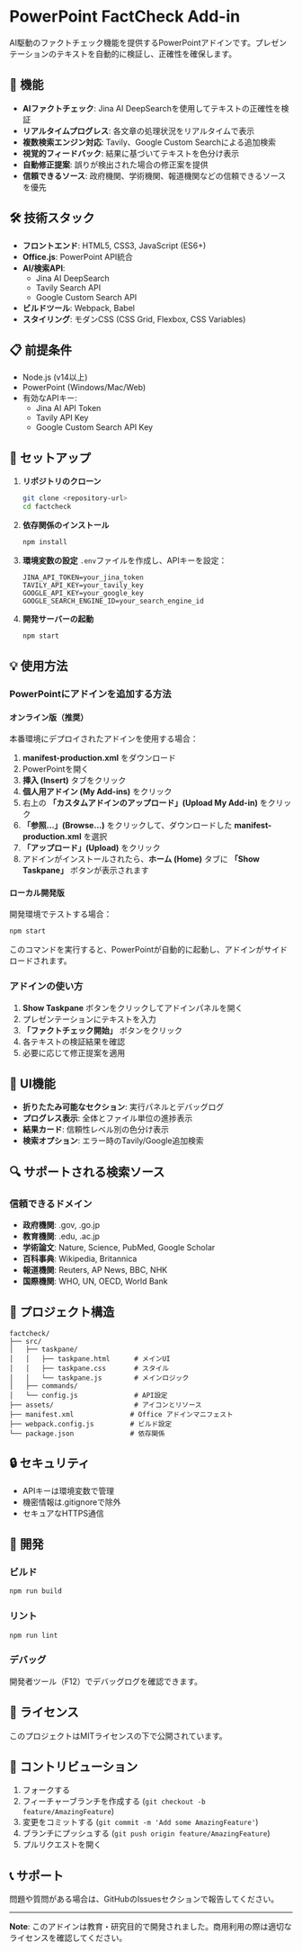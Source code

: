 # PowerPoint FactCheck Add-in

AI駆動のファクトチェック機能を提供するPowerPointアドインです。プレゼンテーションのテキストを自動的に検証し、正確性を確保します。

## 🚀 機能

- **AIファクトチェック**: Jina AI DeepSearchを使用してテキストの正確性を検証
- **リアルタイムプログレス**: 各文章の処理状況をリアルタイムで表示
- **複数検索エンジン対応**: Tavily、Google Custom Searchによる追加検索
- **視覚的フィードバック**: 結果に基づいてテキストを色分け表示
- **自動修正提案**: 誤りが検出された場合の修正案を提供
- **信頼できるソース**: 政府機関、学術機関、報道機関などの信頼できるソースを優先

## 🛠️ 技術スタック

- **フロントエンド**: HTML5, CSS3, JavaScript (ES6+)
- **Office.js**: PowerPoint API統合
- **AI/検索API**: 
  - Jina AI DeepSearch
  - Tavily Search API
  - Google Custom Search API
- **ビルドツール**: Webpack, Babel
- **スタイリング**: モダンCSS (CSS Grid, Flexbox, CSS Variables)

## 📋 前提条件

- Node.js (v14以上)
- PowerPoint (Windows/Mac/Web)
- 有効なAPIキー:
  - Jina AI API Token
  - Tavily API Key
  - Google Custom Search API Key

## 🔧 セットアップ

1. **リポジトリのクローン**
   ```bash
   git clone <repository-url>
   cd factcheck
   ```

2. **依存関係のインストール**
   ```bash
   npm install
   ```

3. **環境変数の設定**
   `.env`ファイルを作成し、APIキーを設定：
   ```env
   JINA_API_TOKEN=your_jina_token
   TAVILY_API_KEY=your_tavily_key
   GOOGLE_API_KEY=your_google_key
   GOOGLE_SEARCH_ENGINE_ID=your_search_engine_id
   ```

4. **開発サーバーの起動**
   ```bash
   npm start
   ```

## 💡 使用方法

### PowerPointにアドインを追加する方法

#### オンライン版（推奨）
本番環境にデプロイされたアドインを使用する場合：

1. **manifest-production.xml** をダウンロード
2. PowerPointを開く
3. **挿入 (Insert)** タブをクリック
4. **個人用アドイン (My Add-ins)** をクリック
5. 右上の **「カスタムアドインのアップロード」(Upload My Add-in)** をクリック
6. **「参照...」(Browse...)** をクリックして、ダウンロードした **manifest-production.xml** を選択
7. **「アップロード」(Upload)** をクリック
8. アドインがインストールされたら、**ホーム (Home)** タブに **「Show Taskpane」** ボタンが表示されます

#### ローカル開発版
開発環境でテストする場合：

```bash
npm start
```
このコマンドを実行すると、PowerPointが自動的に起動し、アドインがサイドロードされます。

### アドインの使い方

1. **Show Taskpane** ボタンをクリックしてアドインパネルを開く
2. プレゼンテーションにテキストを入力
3. **「ファクトチェック開始」** ボタンをクリック
4. 各テキストの検証結果を確認
5. 必要に応じて修正提案を適用

## 🎨 UI機能

- **折りたたみ可能なセクション**: 実行パネルとデバッグログ
- **プログレス表示**: 全体とファイル単位の進捗表示
- **結果カード**: 信頼性レベル別の色分け表示
- **検索オプション**: エラー時のTavily/Google追加検索

## 🔍 サポートされる検索ソース

### 信頼できるドメイン
- **政府機関**: .gov, .go.jp
- **教育機関**: .edu, .ac.jp
- **学術論文**: Nature, Science, PubMed, Google Scholar
- **百科事典**: Wikipedia, Britannica
- **報道機関**: Reuters, AP News, BBC, NHK
- **国際機関**: WHO, UN, OECD, World Bank

## 📁 プロジェクト構造

```
factcheck/
├── src/
│   ├── taskpane/
│   │   ├── taskpane.html      # メインUI
│   │   ├── taskpane.css       # スタイル
│   │   └── taskpane.js        # メインロジック
│   ├── commands/
│   └── config.js              # API設定
├── assets/                    # アイコンとリソース
├── manifest.xml              # Office アドインマニフェスト
├── webpack.config.js         # ビルド設定
└── package.json              # 依存関係
```

## 🔒 セキュリティ

- APIキーは環境変数で管理
- 機密情報は.gitignoreで除外
- セキュアなHTTPS通信

## 🚧 開発

### ビルド
```bash
npm run build
```

### リント
```bash
npm run lint
```

### デバッグ
開発者ツール（F12）でデバッグログを確認できます。

## 📝 ライセンス

このプロジェクトはMITライセンスの下で公開されています。

## 🤝 コントリビューション

1. フォークする
2. フィーチャーブランチを作成する (`git checkout -b feature/AmazingFeature`)
3. 変更をコミットする (`git commit -m 'Add some AmazingFeature'`)
4. ブランチにプッシュする (`git push origin feature/AmazingFeature`)
5. プルリクエストを開く

## 📞 サポート

問題や質問がある場合は、GitHubのIssuesセクションで報告してください。

---

**Note**: このアドインは教育・研究目的で開発されました。商用利用の際は適切なライセンスを確認してください。